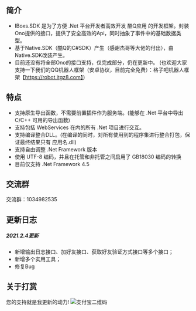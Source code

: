 ## 简介

* IBoxs.SDK  是为了方便 .Net 平台开发者高效开发 酷Q应用 的开发框架。封装Ono提供的接口，提供了安全高效的Api，同时抽象了事件中的基础数据类型。
* 基于Native.SDK（酷Q的C#SDK）产生（感谢杰哥等大佬的付出），由Native.SDK改装产生。
* 目前还没有将全部Ono的接口支持，仅完成部分，仍在更新中。
(也欢迎大家支持一下我们的QQ机器人框架（安卓协议，目前完全免费）：格子吧机器人框架【https://robot.itgz8.com】)

## 特点

* 支持原生导出函数，不需要前置插件作为服务端。(能够在 .Net 平台中导出 C/C++ 可用的导出函数)
* 支持包括 WebServices 在内的所有 .Net 项目进行交互。
* 支持编译整合DLL。(在编译的同时，对所有使用到的程序集进行整合打包，保证最终结果只有 应用名.dll)
* 支持自由调整 .Net Framework 版本
* 使用 UTF-8 编码，并且在托管和非托管之间启用了 GB18030 编码的转换
* 目前仅支持 .Net Framework 4.5

## 交流群

  交流群：1034982535

## 更新日志

##### 2021.2.4更新

* 新增输出日志接口、加好友接口、获取好友验证方式接口等多个接口；
* 新增多个实用工具；
* 修复Bug

## 关于打赏
您的支持就是我更新的动力!
![支付宝二维码](https://ka.itgz8.com/Pay.jpg)